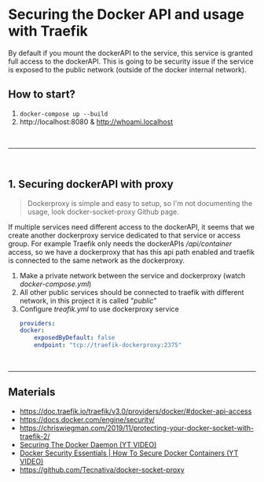 # Securing the Docker API and usage with Traefik

By default if you mount the dockerAPI to the service, this service is granted full access to the dockerAPI. This is going to be security issue if the service is exposed to the public network (outside of the docker internal network).
<br>

## How to start?

1. `docker-compose up --build`
2. http://localhost:8080 & http://whoami.localhost

<br>

---

<br>


## 1. Securing dockerAPI with proxy

> Dockerproxy is simple and easy to setup, so I'm not documenting the usage, look docker-socket-proxy Github page.

If multiple services need different access to the dockerAPI, it seems that we create another dockerproxy service dedicated to that service or access group. For example Traefik only needs the dockerAPIs */api/container* access, so we have a dockerproxy that has this api path enabled and traefik is connected to the same network as the dockerproxy.

1. Make a private network between the service and dockerproxy (watch *docker-compose.yml*)
2. All other public services should be connected to traefik with different network, in this project it is called "*public*"
3. Configure *treafik.yml* to use dockerproxy service
    ```yml
    providers:
    docker:
        exposedByDefault: false
        endpoint: "tcp://traefik-dockerproxy:2375"
    ```

<br>

---

## Materials
- https://doc.traefik.io/traefik/v3.0/providers/docker/#docker-api-access
- https://docs.docker.com/engine/security/
- https://chriswiegman.com/2019/11/protecting-your-docker-socket-with-traefik-2/
- [Securing The Docker Daemon (YT VIDEO)](https://www.youtube.com/watch?v=70QOBVwLyC0)
- [Docker Security Essentials | How To Secure Docker Containers (YT VIDEO)](https://www.youtube.com/watch?v=KINjI1tlo2w)
- https://github.com/Tecnativa/docker-socket-proxy




